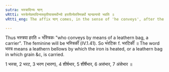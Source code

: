 ```yaml
---
sutra: भस्त्रादिभ्यः ष्ठन्
vRtti: भस्त्रेत्येवमादिभ्यस्तृतीयासमर्थेभ्यो हरतीत्येतस्मिन्नर्थे ष्ठन्प्रत्ययो भवति ॥
vRtti_eng: The affix ष्ठन् comes, in the sense of 'he conveys', after the words '_bhastra_ &c' being in the third case in construction,

---
```

Thus भस्त्रया हरति = भ꣡स्त्रिकः "who conveys by means of a leathern bag, a carrier". The feminine will be भस्त्रिकी꣡ (IV.1.41). So भ꣡रटिकः f. भरटिकी꣡ ॥ The word भस्त्र means a leathern bellows by which the iron is heated, or a leathern bag in which grain &c, is carried. 

1 भस्त्रा, 2 भरट, 3 भरण (भारण), 4 शीर्षभार, 5 शीर्षेभार, 6 असंभार, 7 अंसेभार ॥